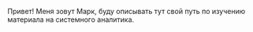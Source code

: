 Привет! Меня зовут Марк, буду описывать тут свой путь по изучению материала на системного аналитика.
